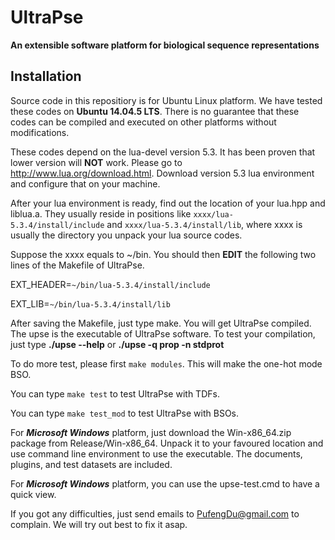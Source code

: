 # UltraPse
**An extensible software platform for biological sequence representations**

## Installation

Source code in this repositiory is for Ubuntu Linux platform. We have tested these codes on **Ubuntu 14.04.5 LTS**. There is no guarantee that these codes can be compiled and executed on other platforms without modifications.

These codes depend on the lua-devel version 5.3. It has been proven that lower version will **NOT** work. Please go to http://www.lua.org/download.html. Download version 5.3 lua environment and configure that on your machine.

After your lua environment is ready, find out the location of your lua.hpp and liblua.a. They usually reside in positions like 
`xxxx/lua-5.3.4/install/include` and `xxxx/lua-5.3.4/install/lib`, where xxxx is usually the directory you unpack your lua source codes.

Suppose the xxxx equals to ~/bin. You should then **EDIT** the following two lines of the Makefile of UltraPse.

EXT_HEADER=`~/bin/lua-5.3.4/install/include`

EXT_LIB=`~/bin/lua-5.3.4/install/lib`

After saving the Makefile, just type make. You will get UltraPse compiled. The upse is the executable of UltraPse software.
To test your compilation, just type **./upse --help** or **./upse -q prop -n stdprot**

To do more test, please first `make modules`. This will make the one-hot mode BSO. 

You can type `make test` to test UltraPse with TDFs.

You can type `make test_mod` to test UltraPse with BSOs.

For ***Microsoft Windows*** platform, just download the Win-x86_64.zip package from Release/Win-x86_64. Unpack it to your favoured location and use command line environment to use the executable. The documents, plugins, and test datasets are included.

For ***Microsoft Windows*** platform, you can use the upse-test.cmd to have a quick view.

If you got any difficulties, just send emails to PufengDu@gmail.com to complain. We will try out best to fix it asap.

